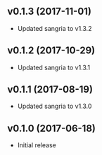 ## v0.1.3 (2017-11-01)

* Updated sangria to v1.3.2

## v0.1.2 (2017-10-29)

* Updated sangria to v1.3.1

## v0.1.1 (2017-08-19)

* Updated sangria to v1.3.0

## v0.1.0 (2017-06-18)

* Initial release